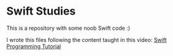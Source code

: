 # Swift Studies

This is a repository with some noob Swift code :)

I wrote this files following the content taught in this video: [Swift Programming Tutorial](https://www.youtube.com/watch?v=CwA1VWP0Ldw)
